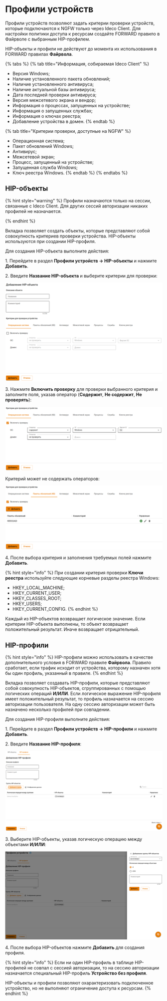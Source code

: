 # Профили устройств

Профили устройств позволяют задать критерии проверки устройств, которые подключаются к NGFW только через Ideco Client. Для настройки политики доступа к ресурсам создайте FORWARD правило в Файрволе с выбранным HIP-профилем.

HIP-объекты и профили не действуют до момента их использования в FORWARD правилах **Файрвола**.

{% tabs %}
{% tab title="Информация, собираемая Ideco Client" %}
* Версия Windows;
* Наличие установленного пакета обновлений;
* Наличие установленного антивируса;
* Наличие актуальной базы антивируса;
* Дата последней проверки антивируса;
* Версия межсетевого экрана и вендор;
* Информация о процессах, запущенных на устройстве;
* Информация о запущенных службах;
* Информация о ключах реестра;
* Добавление устройства в домен.
{% endtab %}

{% tab title="Критерии проверки, доступные на NGFW" %}
* Операционная система;
* Пакет обновлений Windows;
* Антивирус;
* Межсетевой экран;
* Процесс, запущенный на устройстве;
* Запущенная служба Windows;
* Ключ реестра Windows.
{% endtab %}
{% endtabs %}

## HIP-объекты

{% hint style="warning" %}
Профили назначаются только на сессии, связанные с Ideco Client. Для других сессий авторизации никаких профилей не назначается.

{% endhint %}

Вкладка позволяет создать объекты, которые представляют собой совокупность критериев проверки устройства. HIP-объекты используются при создании HIP-профиля.

Для создания HIP-объекта выполните действия:

1\. Перейдите в раздел **Профили устройств -> HIP-объекты** и нажмите **Добавить**.

2\. Введите **Название HIP-объекта** и выберите критерии для проверки:

![](/.gitbook/assets/device-profiles.png)

3\. Нажмите **Включить проверку** для проверки выбранного критерия  и заполните поля, указав оператор (**Содержит**, **Не содержит**, **Не проверять**):

![](/.gitbook/assets/device-profiles1.png)

Критерий может не содержать операторов:

![](/.gitbook/assets/device-profiles2.png)

4\. После выбора критерия и заполнения требуемых полей нажмите **Добавить**.

{% hint style="info" %}
При создании критерия проверки **Ключи реестра** используйте следующие корневые разделы реестра Windows:

* HKEY_LOCAL_MACHINE;
* HKEY_CURRENT_USER;
* HKEY_CLASSES_ROOT;
* HKEY_USERS;
* HKEY_CURRENT_CONFIG.
{% endhint %}

Каждый из HIP-объектов возвращает логическое значение. Если критерии HIP-объекта выполнены, то объект возвращает положительный результат. Иначе возвращает отрицательный.

## HIP-профили

{% hint style="info" %}
HIP-профили можно использовать в качестве дополнительного условия в FORWARD правиле **Файрвола**. Правило сработает, если трафик исходит от устройства, которому назначен хотя бы один профиль, указанный в правиле.
{% endhint %}

Вкладка позволяет создавать HIP-профили, которые представляют собой совокупность HIP-объектов, сгруппированных с помощью логических операций **И/ИЛИ**. Если логическое выражение HIP-профиля имеет положительный результат, то профиль назначается на сессию авторизации пользователя. На одну сессию авторизации может быть назначено несколько профилей при совпадении.

Для создания HIP-профиля выполните действия:

1\. Перейдите в раздел **Профили устройств -> HIP-профили** и нажмите **Добавить**.

2\. Введите **Название HIP-профиля**:

![](/.gitbook/assets/device-profiles3.png)

3\. Выберите HIP-объекты, указав логическую операцию между объектами **И/ИЛИ**:

![](/.gitbook/assets/device-profiles4.png)

4\. После выбора HIP-объектов нажмите **Добавить** для создания профиля.

{% hint style="info" %}
Если ни один HIP-профиль в таблице HIP-профилей не совпал с сессией авторизации, то на сессию авторизации назначается специальный HIP-профиль **Устройство без профиля**.

HIP-объекты и профили позволяют охарактеризовать подключенное устройство, но не выполняют ограничение доступа к ресурсам.
{% endhint %}

